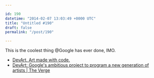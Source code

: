 ```yaml
---

id: 190
datetime: "2014-02-07 13:03:49 +0000 UTC"
title: "Untitled #190"
draft: false
permalink: "/post/190"

---
```


This is the coolest thing @Google has ever done, IMO. 

 
 * [DevArt. Art made with code.](https://devart.withgoogle.com/)
 * [DevArt: Google's ambitious project to program a new generation of artists | The Verge](http://www.theverge.com/2014/2/5/5381192/google-devart-barbican-digital-revolution-competition)



